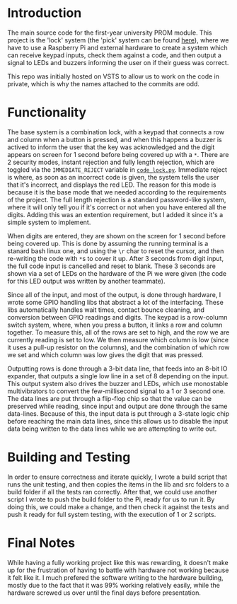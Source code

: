 # Introduction 
The main source code for the first-year university PROM module. This project is the 'lock' system (the 'pick' system can be found [here](https://github.com/Gorea235/Uni-PROM-Pick)), where we have to use a Raspberry Pi and external hardware to create a system which can receive keypad inputs, check them against a code, and then output a signal to LEDs and buzzers informing the user on if their guess was correct.

This repo was initially hosted on VSTS to allow us to work on the code in private, which is why the names attached to the commits are odd.

# Functionality
The base system is a combination lock, with a keypad that connects a row and column when a button is pressed, and when this happens a buzzer is actived to inform the user that the key was acknowledged and the digit appears on screen for 1 second before being covered up with a `*`. There are 2 security modes, instant rejection and fully length rejection, which are toggled via the `IMMEDIATE_REJECT` variable in [`code_lock.py`](/src/code_lock.py). Immediate reject is where, as soon as an incorrect code is given, the system tells the user that it's incorrect, and displays the red LED. The reason for this mode is because it is the base mode that we needed according to the requirements of the project. The full length rejection is a standard password-like system, where it will only tell you if it's correct or not when you have entered all the digits. Adding this was an extention requirement, but I added it since it's a simple system to implement.

When digits are entered, they are shown on the screen for 1 second before being covered up. This is done by assuming the running terminal is a stanard bash linux one, and using the `\r` char to reset the cursor, and then re-writing the code with `*`s to cover it up. After 3 seconds from digit input, the full code input is cancelled and reset to blank. These 3 seconds are shown via a set of LEDs on the hardware of the Pi we were given (the code for this LED output was written by another teammate).

Since all of the input, and most of the output, is done through hardware, I wrote some GPIO handling libs that abstract a lot of the interfacing. These libs automatically handles wait times, contact bounce cleaning, and conversion between GPIO readings and digits. The keypad is a row-column switch system, where, when you press a button, it links a row and column together. To measure this, all of the rows are set to high, and the row we are currently reading is set to low. We then measure which column is low (since it uses a pull-up resistor on the columns), and the combination of which row we set and which column was low gives the digit that was pressed.

Outputting rows is done through a 3-bit data line, that feeds into an 8-bit IO expander, that outputs a single low line in a set of 8 depending on the input. This output system also drives the buzzer and LEDs, which use monostable multivibrators to convert the few-millisecond signal to a 1 or 3 second one. The data lines are put through a flip-flop chip so that the value can be preserved while reading, since input and output are done through the same data-lines. Because of this, the input data is put through a 3-state logic chip before reaching the main data lines, since this allows us to disable the input data being written to the data lines while we are attempting to write out.

# Building and Testing
In order to ensure correctness and iterate quickly, I wrote a build script that runs the unit testing, and then copies the items in the lib and src folders to a build folder if all the tests ran correctly. After that, we could use another script I wrote to push the build folder to the Pi, ready for us to run it. By doing this, we could make a change, and then check it against the tests and push it ready for full system testing, with the execution of 1 or 2 scripts.

# Final Notes
While having a fully working project like this was rewarding, it doesn't make up for the frustration of having to battle with hardware not working because it felt like it. I much prefered the software writing to the hardware building, mostly due to the fact that it was 99% working relatively easily, while the hardware screwed us over until the final days before presentation.

